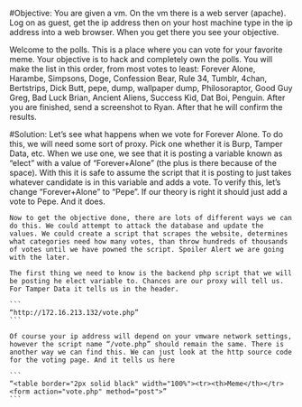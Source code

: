 #Objective: 
You are given a vm. On the vm there is a web server (apache). Log on as guest, get the ip address then on your host machine type in the ip address into a web browser. When you get there you see your objective.

Welcome to the polls. This is a place where you can vote for your favorite meme. Your objective is to hack and completely own the polls. You will make the list in this order, from most votes to least: Forever Alone, Harambe, Simpsons, Doge, Confession Bear, Rule 34, Tumblr, 4chan, Bertstrips, Dick Butt, pepe, dump, wallpaper dump, Philosoraptor, Good Guy Greg, Bad Luck Brian, Ancient Aliens, Success Kid, Dat Boi, Penguin. After you are finished, send a screenshot to Ryan. After that he will confirm the results.

#Solution:
    Let’s see what happens when we vote for Forever Alone. To do this, we will need some sort of proxy. Pick one whether it is Burp, Tamper Data, etc. When we use one, we see that it is posting a variable known as “elect” with a value of “Forever+Alone” (the plus is there because of the space). With this it is safe to assume the script that it is posting to just takes whatever candidate is in this variable and adds a vote. To verify this, let’s change “Forever+Alone” to “Pepe”. If our theory is right it should just add a vote to Pepe. And it does.

    Now to get the objective done, there are lots of different ways we can do this. We could attempt to attack the database and update the values. We could create a script that scrapes the website, determines what categories need how many votes, than throw hundreds of thousands of votes until we have powned the script. Spoiler Alert we are going with the later. 

    The first thing we need to know is the backend php script that we will be posting he elect variable to. Chances are our proxy will tell us. For Tamper Data it tells us in the header.
    
    ```
    “http://172.16.213.132/vote.php”
    ```
    
    Of course your ip address will depend on your vmware network settings, however the script name “/vote.php” should remain the same. There is another way we can find this. We can just look at the http source code for the voting page. And it tells us here
    
    ```
    “<table border="2px solid black" width="100%"><tr><th>Meme</th></tr><form action="vote.php" method="post">”
    ```
